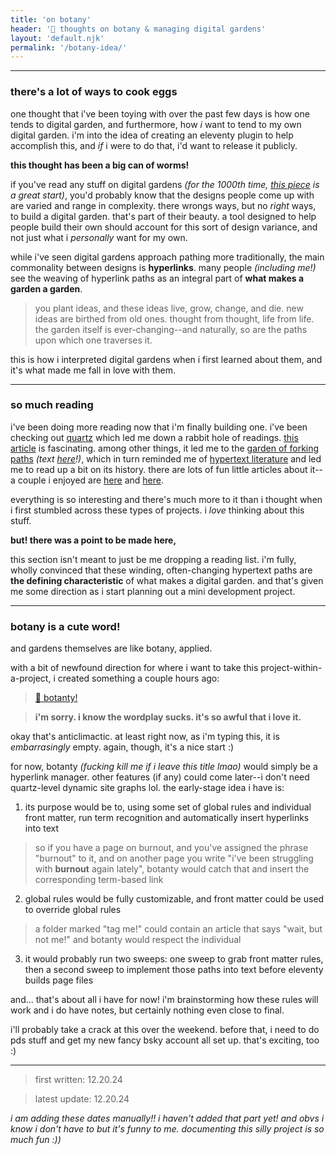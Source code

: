 ```yaml
---
title: 'on botany'
header: '🌱 thoughts on botany & managing digital gardens'
layout: 'default.njk'
permalink: '/botany-idea/'
---
```


---

### there's a lot of ways to cook eggs

one thought that i've been toying with over the past few days is how one tends to digital garden, and furthermore, how *i* want to tend to my own digital garden. i'm into the idea of creating an eleventy plugin to help accomplish this, and *if* i were to do that, i'd want to release it publicly.

**this thought has been a big can of worms!**

if you've read any stuff on digital gardens *(for the 1000th time, [this piece](https://maggieappleton.com/garden-history) is a great start)*, you'd probably know that the designs people come up with are varied and range in complexity. there wrongs ways, but no *right* ways, to build a digital garden. that's part of their beauty. a tool designed to help people build their own should account for this sort of design variance, and not just what i *personally* want for my own.

while i've seen digital gardens approach pathing more traditionally, the main commonality between designs is **hyperlinks**. many people *(including me!)* see the weaving of hyperlink paths as an integral part of **what makes a garden a garden**.

> you plant ideas, and these ideas live, grow, change, and die. new ideas are birthed from old ones. thought from thought, life from life. the garden itself is ever-changing--and naturally, so are the paths upon which one traverses it.

this is how i interpreted digital gardens when i first learned about them, and it's what made me fall in love with them.

---

### so much reading

i've been doing more reading now that i'm finally building one. i've been checking out [quartz](https://github.com/jackyzha0/quartz) which led me down a rabbit hole of readings. [this article](https://hapgood.us/2015/10/17/the-garden-and-the-stream-a-technopastoral/) is fascinating. among other things, it led me to the [garden of forking paths](https://en.wikipedia.org/wiki/The_Garden_of_Forking_Paths) *(text [here](https://archive.org/stream/TheGardenOfForkingPathsJorgeLuisBorges1941/The-Garden-of-Forking-Paths-Jorge-Luis-Borges-1941_djvu.txt)!)*, which in turn reminded me of [hypertext literature](https://en.wikipedia.org/wiki/Hypertext_fiction) and led me to read up a bit on its history. there are lots of fun little articles about it--a couple i enjoyed are [here](https://berkeleyfictionreview.org/2021/08/02/hypertext-fiction-the-literary-genre-that-was-theorized-before-it-was-written/) and [here](https://writingcooperative.com/hypertext-fiction-the-past-and-future-of-the-internets-own-tales-c8173322cae4).

everything is so interesting and there's much more to it than i thought when i first stumbled across these types of projects. i *love* thinking about this stuff.

**but! there was a point to be made here,**

this section isn't meant to just be me dropping a reading list. i'm fully, wholly convinced that these winding, often-changing hypertext paths are **the defining characteristic** of what makes a digital garden. and that's given me some direction as i start planning out a mini development project.

---

### botany is a cute word!

and gardens themselves are like botany, applied.

with a bit of newfound direction for where i want to take this project-within-a-project, i created something a couple hours ago:

> [🌱 botanty!](https://github.com/sarasocial/botanty)

> **i'm sorry. i know the wordplay sucks. it's so awful that i love it.**

okay that's anticlimactic. at least right now, as i'm typing this, it is *embarrasingly* empty. again, though, it's a nice start :)

for now, botanty *(fucking kill me if i leave this title lmao)* would simply be a hyperlink manager. other features (if any) could come later--i don't need quartz-level dynamic site graphs lol. the early-stage idea i have is:

1. its purpose would be to, using some set of global rules and individual front matter, run term recognition and automatically insert hyperlinks into text
> so if you have a page on burnout, and you've assigned the phrase "burnout" to it, and on another page you write "i've been struggling with **burnout** again lately", botanty would catch that and insert the corresponding term-based link
2. global rules would be fully customizable, and front matter could be used to override global rules
> a folder marked "tag me!" could contain an article that says "wait, but not me!" and botanty would respect the individual
3. it would probably run two sweeps: one sweep to grab front matter rules, then a second sweep to implement those paths into text before eleventy builds page files

and... that's about all i have for now! i'm brainstorming how these rules will work and i do have notes, but certainly nothing even close to final.

i'll probably take a crack at this over the weekend. before that, i need to do pds stuff and get my new fancy bsky account all set up. that's exciting, too :)


---


>   first written: 12.20.24

>   latest update: 12.20.24

*i am adding these dates manually!! i haven't added that part yet! and obvs i know i don't have to but it's funny to me. documenting this silly project is so much fun :))*